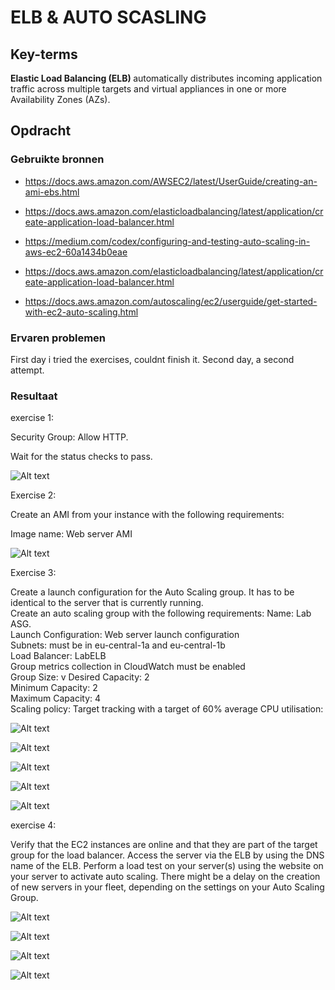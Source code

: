 # ELB & AUTO SCASLING


## Key-terms

<b>Elastic Load Balancing (ELB) </b> automatically distributes incoming application traffic across multiple targets and virtual appliances in one or more Availability Zones (AZs).

## Opdracht
### Gebruikte bronnen

- https://docs.aws.amazon.com/AWSEC2/latest/UserGuide/creating-an-ami-ebs.html

- https://docs.aws.amazon.com/elasticloadbalancing/latest/application/create-application-load-balancer.html

- https://medium.com/codex/configuring-and-testing-auto-scaling-in-aws-ec2-60a1434b0eae

- https://docs.aws.amazon.com/elasticloadbalancing/latest/application/create-application-load-balancer.html

- https://docs.aws.amazon.com/autoscaling/ec2/userguide/get-started-with-ec2-auto-scaling.html


### Ervaren problemen

First day i tried the exercises, couldnt finish it. Second day, a second attempt. 

### Resultaat

exercise 1:

Security Group: Allow HTTP.

Wait for the status checks to pass.

![Alt text](<05_includes/EC2 Instance.png>)

Exercise 2:

Create an AMI from your instance with the following requirements:

Image name: Web server AMI

![Alt text](05_includes/AMI.png)


Exercise 3:

Create a launch configuration for the Auto Scaling group. It has to be identical to the server that is currently running.<br>
Create an auto scaling group with the following requirements:
Name: Lab ASG.<br>
Launch Configuration: Web server launch configuration <br>
Subnets: must be in eu-central-1a and eu-central-1b <br>
Load Balancer: LabELB <br>
Group metrics collection in CloudWatch must be enabled <br>
Group Size: v
Desired Capacity: 2 <br>
Minimum Capacity: 2 <br>
Maximum Capacity: 4 <br>
Scaling policy: Target tracking with a target of 60% average CPU utilisation: <br>


![Alt text](<05_includes/Launch Template.png>)

![Alt text](<05_includes/Lab ASG autoscaling.png>)

![Alt text](<05_includes/Load Balancer.png>)

![Alt text](<05_includes/LB - HTTP port 80.png>)

![Alt text](05_includes/LabTargetGroup.png)


exercise 4:

Verify that the EC2 instances are online and that they are part of the target group for the load balancer.
Access the server via the ELB by using the DNS name of the ELB.
Perform a load test on your server(s) using the website on your server to activate auto scaling. There might be a delay on the creation of new servers in your fleet, depending on the settings on your Auto Scaling Group.

![Alt text](<05_includes/2 instances healthy.png>)

![Alt text](<05_includes/Current CPU load.png>)

![Alt text](05_includes/DNS.png)

![Alt text](<05_includes/Monitoring LabTargetGroup.png>)